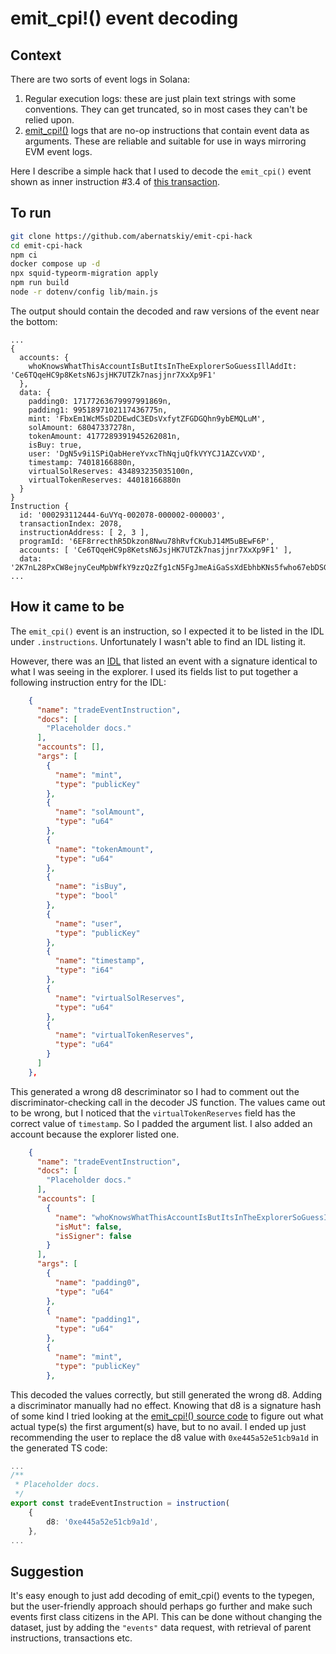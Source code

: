 # emit_cpi!() event decoding

## Context

There are two sorts of event logs in Solana:

1. Regular execution logs: these are just plain text strings with some conventions. They can get truncated, so in most cases they can't be relied upon.
2. [emit_cpi!()](https://www.anchor-lang.com/docs/features/events#emit_cpi) logs that are no-op instructions that contain event data as arguments. These are reliable and suitable for use in ways mirroring EVM event logs.

Here I describe a simple hack that I used to decode the `emit_cpi()` event shown as inner instruction #3.4 of [this transaction](https://solscan.io/tx/3NuGn5afo64xwc6s86LwzoKNLEmpoZNZPvuvt4MGMNvFmEsb83h9gAryx62ZbZ4GjxKtUwuKsWiiZ6ZytnULebtR).

## To run

```bash
git clone https://github.com/abernatskiy/emit-cpi-hack
cd emit-cpi-hack
npm ci
docker compose up -d
npx squid-typeorm-migration apply
npm run build
node -r dotenv/config lib/main.js
```
The output should contain the decoded and raw versions of the event near the bottom:
```
...
{
  accounts: {
    whoKnowsWhatThisAccountIsButItsInTheExplorerSoGuessIllAddIt: 'Ce6TQqeHC9p8KetsN6JsjHK7UTZk7nasjjnr7XxXp9F1'
  },
  data: {
    padding0: 17177263679997991869n,
    padding1: 9951897102117436775n,
    mint: 'FbxEm1WcM5sD2DEwdC3EDsVxfytZFGDGQhn9ybEMQLuM',
    solAmount: 68047337278n,
    tokenAmount: 4177289391945262081n,
    isBuy: true,
    user: 'DgN5v9i1SPiQabHereYvxcThNqjuQfkVYYCJ1AZCvVXD',
    timestamp: 74018166880n,
    virtualSolReserves: 434893235035100n,
    virtualTokenReserves: 44018166880n
  }
}
Instruction {
  id: '000293112444-6uVYq-002078-000002-000003',
  transactionIndex: 2078,
  instructionAddress: [ 2, 3 ],
  programId: '6EF8rrecthR5Dkzon8Nwu78hRvfCKubJ14M5uBEwF6P',
  accounts: [ 'Ce6TQqeHC9p8KetsN6JsjHK7UTZk7nasjjnr7XxXp9F1' ],
  data: '2K7nL28PxCW8ejnyCeuMpbWfkY9zzQzZfg1cN5FgJmeAiGaSsXdEbhbKNs5fwho67ebDSGPf5Pf96LoYqKXnHun5qorNeBeu74AMeK6Q6PLPBAzNWSwq5nJhzRdDAAC2DemxkPXoz78hb6TpxPEmjX3oAWGXAawmwSQTkuSm5JX7U5q5cGSfJwmqtVaX',
...
```

## How it came to be

The `emit_cpi()` event is an instruction, so I expected it to be listed in the IDL under `.instructions`. Unfortunately I wasn't able to find an IDL listing it.

However, there was an [IDL](https://github.com/mo4islona/jellyfishes/blob/main/streams/solana_pumpfun_tokens/pumpfun.idl.json) that listed an event with a signature identical to what I was seeing in the explorer. I used its fields list to put together a following instruction entry for the IDL:
```json
    {
      "name": "tradeEventInstruction",
      "docs": [
        "Placeholder docs."
      ],
      "accounts": [],
      "args": [
        {
          "name": "mint",
          "type": "publicKey"
        },
        {
          "name": "solAmount",
          "type": "u64"
        },
        {
          "name": "tokenAmount",
          "type": "u64"
        },
        {
          "name": "isBuy",
          "type": "bool"
        },
        {
          "name": "user",
          "type": "publicKey"
        },
        {
          "name": "timestamp",
          "type": "i64"
        },
        {
          "name": "virtualSolReserves",
          "type": "u64"
        },
        {
          "name": "virtualTokenReserves",
          "type": "u64"
        }
      ]
    },
```
This generated a wrong d8 descriminator so I had to comment out the discriminator-checking call in the decoder JS function. The values came out to be wrong, but I noticed that the `virtualTokenReserves` field has the correct value of `timestamp`. So I padded the argument list. I also added an account because the explorer listed one.
```json
    {
      "name": "tradeEventInstruction",
      "docs": [
        "Placeholder docs."
      ],
      "accounts": [
        {
          "name": "whoKnowsWhatThisAccountIsButItsInTheExplorerSoGuessIllAddIt",
          "isMut": false,
          "isSigner": false
        }
      ],
      "args": [
        {
          "name": "padding0",
          "type": "u64"
        },
        {
          "name": "padding1",
          "type": "u64"
        },
        {
          "name": "mint",
          "type": "publicKey"
        },
```
This decoded the values correctly, but still generated the wrong d8. Adding a discriminator manually had no effect. Knowing that d8 is a signature hash of some kind I tried looking at the [emit_cpi!() source code](https://github.com/solana-foundation/anchor/blob/0e5285aecdf410fa0779b7cd09a47f235882c156/lang/attribute/event/src/lib.rs#L157C1-L195C2) to figure out what actual type(s) the first argument(s) have, but to no avail. I ended up just recommending the user to replace the d8 value with `0xe445a52e51cb9a1d` in the generated TS code:
```ts
...
/**
 * Placeholder docs.
 */
export const tradeEventInstruction = instruction(
    {
        d8: '0xe445a52e51cb9a1d',
    },
...
```

## Suggestion

It's easy enough to just add decoding of emit_cpi() events to the typegen, but the user-friendly approach should perhaps go further and make such events first class citizens in the API. This can be done without changing the dataset, just by adding the `"events"` data request, with retrieval of parent instructions, transactions etc.
